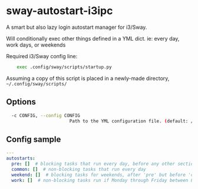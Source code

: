 # sway-autostart-i3ipc

A smart but also lazy login autostart manager for i3/Sway.

Will conditionally exec other things defined in a YML dict.
ie: every day, work days, or weekends

Required i3/Sway config line:

```bash
    exec .config/sway/scripts/startup.py
```

Assuming a copy of this script is placed in a newly-made directory, `~/.config/sway/scripts/`

## Options

```bash
  -c CONFIG, --config CONFIG
                        Path to the YML configuration file. (default: /home/user/.config/sway/autostart.yml)
```

## Config sample

```yaml
---
autostarts:
  pre: []  # blocking tasks that run every day, before any other section. intended for backups/updates
  common: []  # non-blocking tasks that run every day
  weekend: []  # blocking tasks for weekends, after 'pre' but before 'common'
  work: []  # non-blocking tasks run if Monday through Friday between 8AM - 4PM
```
